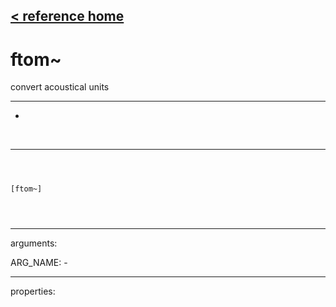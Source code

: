 [< reference home](ceammc_lib.html)
---

# ftom~


convert acoustical units

---

-
<br>


---


```



[ftom~]


            
```

---
arguments:

ARG_NAME: -<br>

---
properties:


